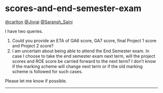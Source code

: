 # scores-and-end-semester-exam

[@carlton](/u/carlton) [@Jivraj](/u/jivraj) [@Saransh\_Saini](/u/saransh_saini)

I have two queries.

1. Could you provide an ETA of GA6 score, GA7 score, final Project 1 score and Project 2 score?
2. I am uncertain about being able to attend the End Semester exam. In case I choose to take the end semester exam next term, will the project scores and ROE score be carried forward to the next term? I don’t know if the marking scheme will change next term or if the old marking scheme is followed for such cases.

Please let me know if possible.

---

